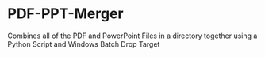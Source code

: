 # PDF-PPT-Merger
Combines all of the PDF and PowerPoint Files in a directory together using a Python Script and Windows Batch Drop Target
